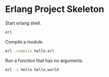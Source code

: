 # Erlang Project Skeleton

Start erlang shell.

```sh
erl
```

Compile a module.

```sh
erl -compile hello.erl
```

Run a function that has no arguments.

```sh
erl -s hello hello_world
```
